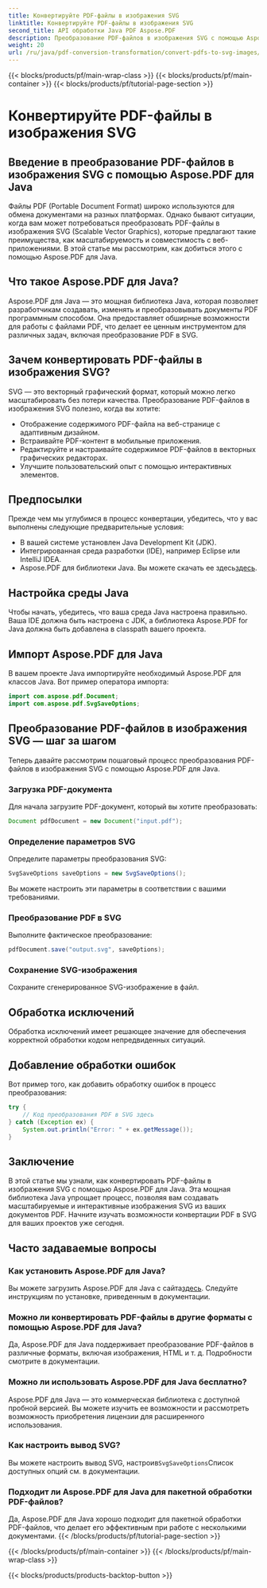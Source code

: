 ```yaml
---
title: Конвертируйте PDF-файлы в изображения SVG
linktitle: Конвертируйте PDF-файлы в изображения SVG
second_title: API обработки Java PDF Aspose.PDF
description: Преобразование PDF-файлов в изображения SVG с помощью Aspose.PDF для Java — пошаговое руководство по бесшовному преобразованию PDF-файлов в SVG с помощью Aspose.PDF для Java.
weight: 20
url: /ru/java/pdf-conversion-transformation/convert-pdfs-to-svg-images/
---
```


{{< blocks/products/pf/main-wrap-class >}}
{{< blocks/products/pf/main-container >}}
{{< blocks/products/pf/tutorial-page-section >}}

# Конвертируйте PDF-файлы в изображения SVG


## Введение в преобразование PDF-файлов в изображения SVG с помощью Aspose.PDF для Java

Файлы PDF (Portable Document Format) широко используются для обмена документами на разных платформах. Однако бывают ситуации, когда вам может потребоваться преобразовать PDF-файлы в изображения SVG (Scalable Vector Graphics), которые предлагают такие преимущества, как масштабируемость и совместимость с веб-приложениями. В этой статье мы рассмотрим, как добиться этого с помощью Aspose.PDF для Java.

## Что такое Aspose.PDF для Java?

Aspose.PDF для Java — это мощная библиотека Java, которая позволяет разработчикам создавать, изменять и преобразовывать документы PDF программным способом. Она предоставляет обширные возможности для работы с файлами PDF, что делает ее ценным инструментом для различных задач, включая преобразование PDF в SVG.

## Зачем конвертировать PDF-файлы в изображения SVG?

SVG — это векторный графический формат, который можно легко масштабировать без потери качества. Преобразование PDF-файлов в изображения SVG полезно, когда вы хотите:

- Отображение содержимого PDF-файла на веб-странице с адаптивным дизайном.
- Встраивайте PDF-контент в мобильные приложения.
- Редактируйте и настраивайте содержимое PDF-файлов в векторных графических редакторах.
- Улучшите пользовательский опыт с помощью интерактивных элементов.

## Предпосылки

Прежде чем мы углубимся в процесс конвертации, убедитесь, что у вас выполнены следующие предварительные условия:

- В вашей системе установлен Java Development Kit (JDK).
- Интегрированная среда разработки (IDE), например Eclipse или IntelliJ IDEA.
-  Aspose.PDF для библиотеки Java. Вы можете скачать ее здесь[здесь](https://releases.aspose.com/pdf/java/).

## Настройка среды Java

Чтобы начать, убедитесь, что ваша среда Java настроена правильно. Ваша IDE должна быть настроена с JDK, а библиотека Aspose.PDF for Java должна быть добавлена в classpath вашего проекта.

## Импорт Aspose.PDF для Java

В вашем проекте Java импортируйте необходимый Aspose.PDF для классов Java. Вот пример оператора импорта:

```java
import com.aspose.pdf.Document;
import com.aspose.pdf.SvgSaveOptions;
```

## Преобразование PDF-файлов в изображения SVG — шаг за шагом

Теперь давайте рассмотрим пошаговый процесс преобразования PDF-файлов в изображения SVG с помощью Aspose.PDF для Java.

### Загрузка PDF-документа

Для начала загрузите PDF-документ, который вы хотите преобразовать:

```java
Document pdfDocument = new Document("input.pdf");
```

### Определение параметров SVG

Определите параметры преобразования SVG:

```java
SvgSaveOptions saveOptions = new SvgSaveOptions();
```

Вы можете настроить эти параметры в соответствии с вашими требованиями.

### Преобразование PDF в SVG

Выполните фактическое преобразование:

```java
pdfDocument.save("output.svg", saveOptions);
```

### Сохранение SVG-изображения

Сохраните сгенерированное SVG-изображение в файл.

## Обработка исключений

Обработка исключений имеет решающее значение для обеспечения корректной обработки кодом непредвиденных ситуаций.

## Добавление обработки ошибок

Вот пример того, как добавить обработку ошибок в процесс преобразования:

```java
try {
    // Код преобразования PDF в SVG здесь
} catch (Exception ex) {
    System.out.println("Error: " + ex.getMessage());
}
```

## Заключение

В этой статье мы узнали, как конвертировать PDF-файлы в изображения SVG с помощью Aspose.PDF для Java. Эта мощная библиотека Java упрощает процесс, позволяя вам создавать масштабируемые и интерактивные изображения SVG из ваших документов PDF. Начните изучать возможности конвертации PDF в SVG для ваших проектов уже сегодня.

## Часто задаваемые вопросы

### Как установить Aspose.PDF для Java?

 Вы можете загрузить Aspose.PDF для Java с сайта[здесь](https://releases.aspose.com/pdf/java/). Следуйте инструкциям по установке, приведенным в документации.

### Можно ли конвертировать PDF-файлы в другие форматы с помощью Aspose.PDF для Java?

Да, Aspose.PDF для Java поддерживает преобразование PDF-файлов в различные форматы, включая изображения, HTML и т. д. Подробности смотрите в документации.

### Можно ли использовать Aspose.PDF для Java бесплатно?

Aspose.PDF для Java — это коммерческая библиотека с доступной пробной версией. Вы можете изучить ее возможности и рассмотреть возможность приобретения лицензии для расширенного использования.

### Как настроить вывод SVG?

 Вы можете настроить вывод SVG, настроив`SvgSaveOptions`Список доступных опций см. в документации.

### Подходит ли Aspose.PDF для Java для пакетной обработки PDF-файлов?

Да, Aspose.PDF для Java хорошо подходит для пакетной обработки PDF-файлов, что делает его эффективным при работе с несколькими документами.
{{< /blocks/products/pf/tutorial-page-section >}}

{{< /blocks/products/pf/main-container >}}
{{< /blocks/products/pf/main-wrap-class >}}

{{< blocks/products/products-backtop-button >}}
